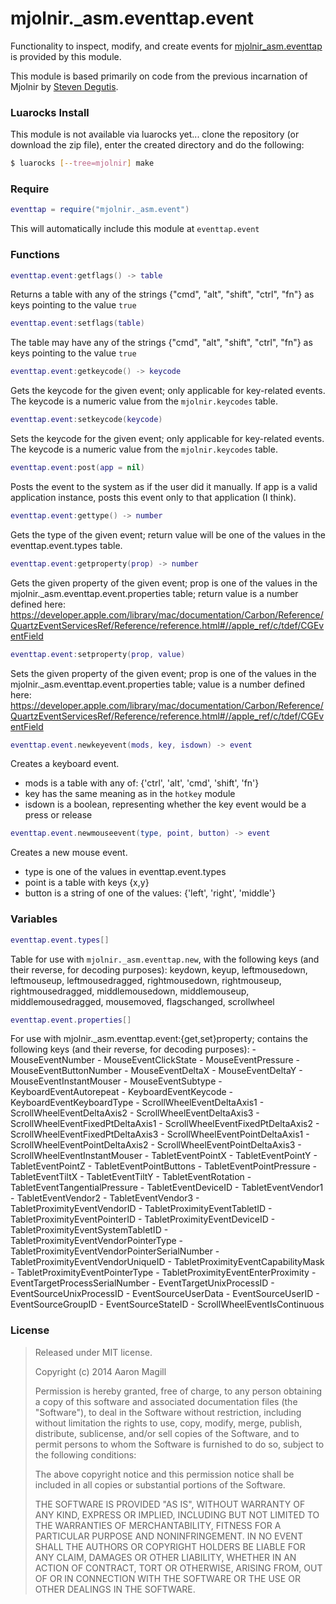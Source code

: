mjolnir._asm.eventtap.event
===========================

Functionality to inspect, modify, and create events for [mjolnir_asm.eventtap](https://github.com/asmagill/mjolnir_asm.eventtap) is provided by this module.

This module is based primarily on code from the previous incarnation of Mjolnir by [Steven Degutis](https://github.com/sdegutis/).

### Luarocks Install
This module is not available via luarocks yet... clone the repository (or download the zip file), enter the created directory and do the following:

~~~bash
$ luarocks [--tree=mjolnir] make
~~~

### Require

~~~lua
eventtap = require("mjolnir._asm.event")
~~~
This will automatically include this module at `eventtap.event`

### Functions

~~~lua
eventtap.event:getflags() -> table
~~~
Returns a table with any of the strings {"cmd", "alt", "shift", "ctrl", "fn"} as keys pointing to the value `true`

~~~lua
eventtap.event:setflags(table)
~~~
The table may have any of the strings {"cmd", "alt", "shift", "ctrl", "fn"} as keys pointing to the value `true`

~~~lua
eventtap.event:getkeycode() -> keycode
~~~
Gets the keycode for the given event; only applicable for key-related events. The keycode is a numeric value from the `mjolnir.keycodes` table.

~~~lua
eventtap.event:setkeycode(keycode)
~~~
Sets the keycode for the given event; only applicable for key-related events. The keycode is a numeric value from the `mjolnir.keycodes` table.

~~~lua
eventtap.event:post(app = nil)
~~~
Posts the event to the system as if the user did it manually. If app is a valid application instance, posts this event only to that application (I think).

~~~lua
eventtap.event:gettype() -> number
~~~
Gets the type of the given event; return value will be one of the values in the eventtap.event.types table.

~~~lua
eventtap.event:getproperty(prop) -> number
~~~
Gets the given property of the given event; prop is one of the values in the mjolnir._asm.eventtap.event.properties table; return value is a number defined here: https://developer.apple.com/library/mac/documentation/Carbon/Reference/QuartzEventServicesRef/Reference/reference.html#//apple_ref/c/tdef/CGEventField

~~~lua
eventtap.event:setproperty(prop, value)
~~~
Sets the given property of the given event; prop is one of the values in the mjolnir._asm.eventtap.event.properties table; value is a number defined here: https://developer.apple.com/library/mac/documentation/Carbon/Reference/QuartzEventServicesRef/Reference/reference.html#//apple_ref/c/tdef/CGEventField

~~~lua
eventtap.event.newkeyevent(mods, key, isdown) -> event
~~~
Creates a keyboard event.
  - mods is a table with any of: {'ctrl', 'alt', 'cmd', 'shift', 'fn'}
  - key has the same meaning as in the `hotkey` module
  - isdown is a boolean, representing whether the key event would be a press or release

~~~lua
eventtap.event.newmouseevent(type, point, button) -> event
~~~
Creates a new mouse event.
  - type is one of the values in eventtap.event.types
  - point is a table with keys {x,y}
  - button is a string of one of the values: {'left', 'right', 'middle'}

### Variables

~~~lua
eventtap.event.types[]
~~~
Table for use with `mjolnir._asm.eventtap.new`, with the following keys (and their reverse, for decoding purposes):
  keydown, keyup,
  leftmousedown, leftmouseup, leftmousedragged,
  rightmousedown, rightmouseup, rightmousedragged,
  middlemousedown, middlemouseup, middlemousedragged,
  mousemoved, flagschanged, scrollwheel

~~~lua
eventtap.event.properties[]
~~~
For use with mjolnir._asm.eventtap.event:{get,set}property; contains the following keys (and their reverse, for decoding purposes):
    - MouseEventNumber
    - MouseEventClickState
    - MouseEventPressure
    - MouseEventButtonNumber
    - MouseEventDeltaX
    - MouseEventDeltaY
    - MouseEventInstantMouser
    - MouseEventSubtype
    - KeyboardEventAutorepeat
    - KeyboardEventKeycode
    - KeyboardEventKeyboardType
    - ScrollWheelEventDeltaAxis1
    - ScrollWheelEventDeltaAxis2
    - ScrollWheelEventDeltaAxis3
    - ScrollWheelEventFixedPtDeltaAxis1
    - ScrollWheelEventFixedPtDeltaAxis2
    - ScrollWheelEventFixedPtDeltaAxis3
    - ScrollWheelEventPointDeltaAxis1
    - ScrollWheelEventPointDeltaAxis2
    - ScrollWheelEventPointDeltaAxis3
    - ScrollWheelEventInstantMouser
    - TabletEventPointX
    - TabletEventPointY
    - TabletEventPointZ
    - TabletEventPointButtons
    - TabletEventPointPressure
    - TabletEventTiltX
    - TabletEventTiltY
    - TabletEventRotation
    - TabletEventTangentialPressure
    - TabletEventDeviceID
    - TabletEventVendor1
    - TabletEventVendor2
    - TabletEventVendor3
    - TabletProximityEventVendorID
    - TabletProximityEventTabletID
    - TabletProximityEventPointerID
    - TabletProximityEventDeviceID
    - TabletProximityEventSystemTabletID
    - TabletProximityEventVendorPointerType
    - TabletProximityEventVendorPointerSerialNumber
    - TabletProximityEventVendorUniqueID
    - TabletProximityEventCapabilityMask
    - TabletProximityEventPointerType
    - TabletProximityEventEnterProximity
    - EventTargetProcessSerialNumber
    - EventTargetUnixProcessID
    - EventSourceUnixProcessID
    - EventSourceUserData
    - EventSourceUserID
    - EventSourceGroupID
    - EventSourceStateID
    - ScrollWheelEventIsContinuous

### License

> Released under MIT license.
>
> Copyright (c) 2014 Aaron Magill
>
> Permission is hereby granted, free of charge, to any person obtaining a copy
> of this software and associated documentation files (the "Software"), to deal
> in the Software without restriction, including without limitation the rights
> to use, copy, modify, merge, publish, distribute, sublicense, and/or sell
> copies of the Software, and to permit persons to whom the Software is
> furnished to do so, subject to the following conditions:
>
> The above copyright notice and this permission notice shall be included in
> all copies or substantial portions of the Software.
>
> THE SOFTWARE IS PROVIDED "AS IS", WITHOUT WARRANTY OF ANY KIND, EXPRESS OR
> IMPLIED, INCLUDING BUT NOT LIMITED TO THE WARRANTIES OF MERCHANTABILITY,
> FITNESS FOR A PARTICULAR PURPOSE AND NONINFRINGEMENT. IN NO EVENT SHALL THE
> AUTHORS OR COPYRIGHT HOLDERS BE LIABLE FOR ANY CLAIM, DAMAGES OR OTHER
> LIABILITY, WHETHER IN AN ACTION OF CONTRACT, TORT OR OTHERWISE, ARISING FROM,
> OUT OF OR IN CONNECTION WITH THE SOFTWARE OR THE USE OR OTHER DEALINGS IN
> THE SOFTWARE.
